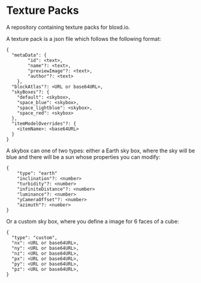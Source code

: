 # Texture Packs
A repository containing texture packs for bloxd.io.

A texture pack is a json file which follows the following format:

```
{
  "metaData": {
		"id": <text>,
		"name"?: <text>,
		"previewImage"?: <text>,
		"author"?: <text>
	},
  "blockAtlas"?: <URL or base64URL>,
  "skyBoxes"?: {
    "default": <skybox>,
    "space_blue": <skybox>,
    "space_lightblue": <skybox>,
    "space_red": <skybox>
  },
  "itemModelOverrides"?: {
    <itemName>: <base64URL>
  }
}
```

A skybox can one of two types: either a Earth sky box, where the sky will be blue and there will be a sun whose properties you can modify:

```
{
	"type": "earth"
	"inclination"?: <number>
	"turbidity"?: <number>
	"infiniteDistance"?: <number>
	"luminance"?: <number>
	"yCameraOffset"?: <number>
	"azimuth"?: <number>
}
```

Or a custom sky box, where you define a image for 6 faces of a cube:

```
{
  "type": "custom",
  "nx": <URL or base64URL>,
  "ny": <URL or base64URL>,
  "nz": <URL or base64URL>,
  "px": <URL or base64URL>,
  "py": <URL or base64URL>,
  "pz": <URL or base64URL>,
}
```

